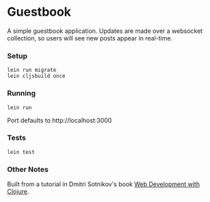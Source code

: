 # Guestbook

A simple guestbook application. Updates are made over a websocket collection, so users will see new posts appear in real-time.

### Setup

```
lein run migrate
lein cljsbuild once
```

### Running
```
lein run
```
Port defaults to http://localhost:3000

### Tests

```
lein test
```

### Other Notes

Built from a tutorial in  Dmitri Sotnikov's book [Web Development with Clojure](https://pragprog.com/book/dswdcloj/web-development-with-clojure).